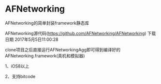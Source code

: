# AFNetworking
AFNetworking的简单封装framework静态库

AFNetworking源代码(https://github.com/AFNetworking/AFNetworking) 下载日期 2017年5月5日11:00:28

clone项目之后直接运行AFNetworkingAgg即可得到编译好的AFNetworking.framework(真机和模拟器)

1、iOS8以上

2、支持bitcode



